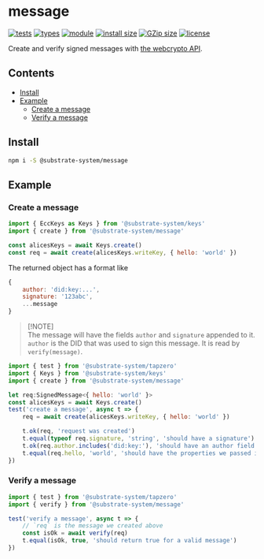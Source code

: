 # message

[![tests](https://img.shields.io/github/actions/workflow/status/substrate-system/message/nodejs.yml?style=flat-square)](https://github.com/substrate-system/message/actions/workflows/nodejs.yml)
[![types](https://img.shields.io/npm/types/msgpackr?style=flat-square)](README.md)
[![module](https://img.shields.io/badge/module-ESM%2FCJS-blue?style=flat-square)](README.md)
[![install size](https://flat.badgen.net/packagephobia/install/@substrate-system/message)](https://packagephobia.com/result?p=@substrate-system/message)
[![GZip size](https://flat.badgen.net/bundlephobia/minzip/@substrate-system/message)](https://bundlephobia.com/package/@substrate-system/message)
[![license](https://img.shields.io/badge/license-Big_Time-blue?style=flat-square)](LICENSE)


Create and verify signed messages with [the webcrypto API](https://developer.mozilla.org/en-US/docs/Web/API/Web_Crypto_API).


## Contents

<!-- toc -->

- [Install](#install)
- [Example](#example)
  * [Create a message](#create-a-message)
  * [Verify a message](#verify-a-message)

<!-- tocstop -->

## Install

```sh
npm i -S @substrate-system/message
```

## Example

### Create a message
```js
import { EccKeys as Keys } from '@substrate-system/keys'
import { create } from '@substrate-system/message'

const alicesKeys = await Keys.create()
const req = await create(alicesKeys.writeKey, { hello: 'world' })
```

The returned object has a format like
```js
{
    author: 'did:key:...',
    signature: '123abc',
    ...message
}
```

>
> [!NOTE]  
> The message will have the fields `author` and `signature` appended to it.
> `author` is the DID that was used to sign this message. It is read
> by `verify(message)`.
>

```js
import { test } from '@substrate-system/tapzero'
import { Keys } from '@substrate-system/keys'
import { create } from '@substrate-system/message'

let req:SignedMessage<{ hello: 'world' }>
const alicesKeys = await Keys.create()
test('create a message', async t => {
    req = await create(alicesKeys.writeKey, { hello: 'world' })

    t.ok(req, 'request was created')
    t.equal(typeof req.signature, 'string', 'should have a signature')
    t.ok(req.author.includes('did:key:'), 'should have an author field')
    t.equal(req.hello, 'world', 'should have the properties we passed in')
})
```

### Verify a message
```js
import { test } from '@substrate-system/tapzero'
import { verify } from '@substrate-system/message'

test('verify a message', async t => {
    // `req` is the message we created above
    const isOk = await verify(req)
    t.equal(isOk, true, 'should return true for a valid message')
})
```

